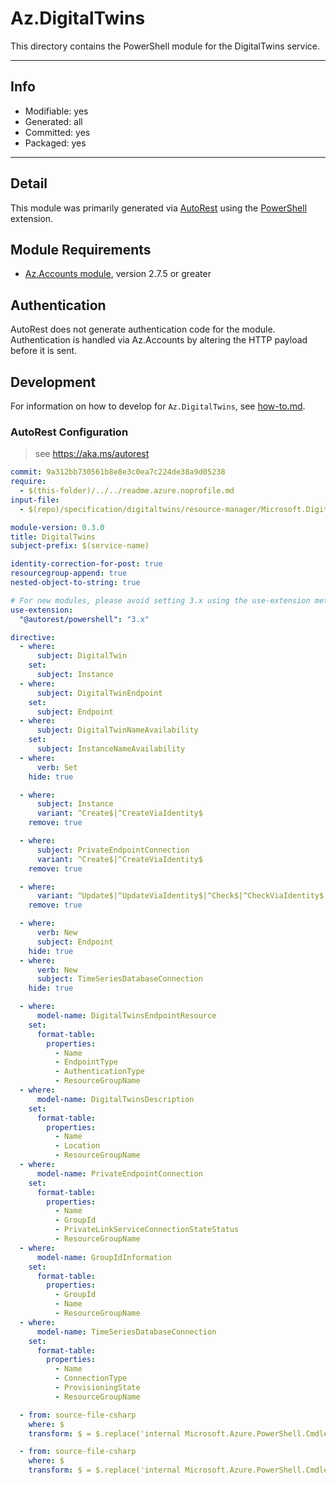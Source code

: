 <!-- region Generated -->
# Az.DigitalTwins
This directory contains the PowerShell module for the DigitalTwins service.

---
## Info
- Modifiable: yes
- Generated: all
- Committed: yes
- Packaged: yes

---
## Detail
This module was primarily generated via [AutoRest](https://github.com/Azure/autorest) using the [PowerShell](https://github.com/Azure/autorest.powershell) extension.

## Module Requirements
- [Az.Accounts module](https://www.powershellgallery.com/packages/Az.Accounts/), version 2.7.5 or greater

## Authentication
AutoRest does not generate authentication code for the module. Authentication is handled via Az.Accounts by altering the HTTP payload before it is sent.

## Development
For information on how to develop for `Az.DigitalTwins`, see [how-to.md](how-to.md).
<!-- endregion -->

### AutoRest Configuration
> see https://aka.ms/autorest

``` yaml
commit: 9a312bb730561b8e8e3c0ea7c224de38a9d05238
require:
  - $(this-folder)/../../readme.azure.noprofile.md
input-file:
  - $(repo)/specification/digitaltwins/resource-manager/Microsoft.DigitalTwins/stable/2022-05-31/digitaltwins.json

module-version: 0.3.0
title: DigitalTwins
subject-prefix: $(service-name)

identity-correction-for-post: true
resourcegroup-append: true
nested-object-to-string: true

# For new modules, please avoid setting 3.x using the use-extension method and instead, use 4.x as the default option
use-extension:
  "@autorest/powershell": "3.x"

directive:
  - where:
      subject: DigitalTwin
    set:
      subject: Instance
  - where:
      subject: DigitalTwinEndpoint
    set:
      subject: Endpoint
  - where:
      subject: DigitalTwinNameAvailability
    set:
      subject: InstanceNameAvailability
  - where:
      verb: Set
    hide: true

  - where:
      subject: Instance
      variant: ^Create$|^CreateViaIdentity$
    remove: true

  - where:
      subject: PrivateEndpointConnection
      variant: ^Create$|^CreateViaIdentity$
    remove: true

  - where:
      variant: ^Update$|^UpdateViaIdentity$|^Check$|^CheckViaIdentity$
    remove: true

  - where:
      verb: New
      subject: Endpoint
    hide: true
  - where:
      verb: New
      subject: TimeSeriesDatabaseConnection
    hide: true

  - where:
      model-name: DigitalTwinsEndpointResource
    set:
      format-table:
        properties:
          - Name
          - EndpointType
          - AuthenticationType
          - ResourceGroupName
  - where:
      model-name: DigitalTwinsDescription
    set:
      format-table:
        properties:
          - Name
          - Location
          - ResourceGroupName
  - where:
      model-name: PrivateEndpointConnection
    set:
      format-table:
        properties:
          - Name
          - GroupId
          - PrivateLinkServiceConnectionStateStatus
          - ResourceGroupName
  - where:
      model-name: GroupIdInformation
    set:
      format-table:
        properties:
          - GroupId
          - Name
          - ResourceGroupName
  - where:
      model-name: TimeSeriesDatabaseConnection
    set:
      format-table:
        properties:
          - Name
          - ConnectionType
          - ProvisioningState
          - ResourceGroupName

  - from: source-file-csharp
    where: $
    transform: $ = $.replace('internal Microsoft.Azure.PowerShell.Cmdlets.DigitalTwins.Models.Api20220531.IDigitalTwinsEndpointResourceProperties Property', 'public Microsoft.Azure.PowerShell.Cmdlets.DigitalTwins.Models.Api20220531.IDigitalTwinsEndpointResourceProperties Property');

  - from: source-file-csharp
    where: $
    transform: $ = $.replace('internal Microsoft.Azure.PowerShell.Cmdlets.DigitalTwins.Models.Api20220531.ITimeSeriesDatabaseConnectionProperties Property', 'public Microsoft.Azure.PowerShell.Cmdlets.DigitalTwins.Models.Api20220531.ITimeSeriesDatabaseConnectionProperties Property');
```
